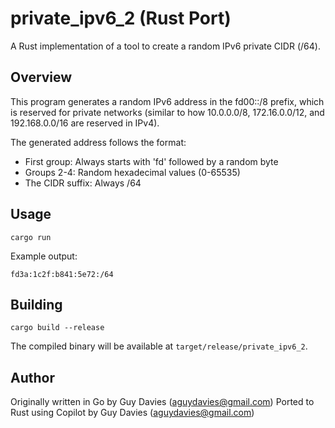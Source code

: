 # private_ipv6_2 (Rust Port)

A Rust implementation of a tool to create a random IPv6 private CIDR (/64).

## Overview

This program generates a random IPv6 address in the fd00::/8 prefix, which is reserved for private networks (similar to how 10.0.0.0/8, 172.16.0.0/12, and 192.168.0.0/16 are reserved in IPv4).

The generated address follows the format:
- First group: Always starts with 'fd' followed by a random byte
- Groups 2-4: Random hexadecimal values (0-65535)
- The CIDR suffix: Always /64

## Usage

```
cargo run
```

Example output:
```
fd3a:1c2f:b841:5e72:/64
```

## Building

```
cargo build --release
```

The compiled binary will be available at `target/release/private_ipv6_2`.

## Author

Originally written in Go by Guy Davies (aguydavies@gmail.com)
Ported to Rust using Copilot by Guy Davies (aguydavies@gmail.com)
